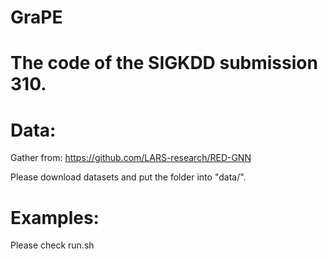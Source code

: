 # GraPE

# The code of the SIGKDD submission 310.

# Data:

Gather from: https://github.com/LARS-research/RED-GNN

Please download datasets and put the folder into "data/".

# Examples:

Please check run.sh
